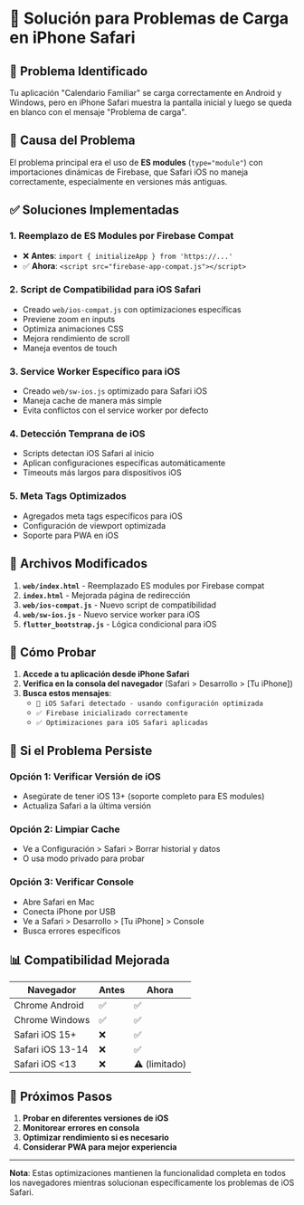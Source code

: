 # 🔧 Solución para Problemas de Carga en iPhone Safari

## 📱 Problema Identificado

Tu aplicación "Calendario Familiar" se carga correctamente en Android y Windows, pero en iPhone Safari muestra la pantalla inicial y luego se queda en blanco con el mensaje "Problema de carga".

## 🎯 Causa del Problema

El problema principal era el uso de **ES modules** (`type="module"`) con importaciones dinámicas de Firebase, que Safari iOS no maneja correctamente, especialmente en versiones más antiguas.

## ✅ Soluciones Implementadas

### 1. **Reemplazo de ES Modules por Firebase Compat**
- ❌ **Antes**: `import { initializeApp } from 'https://...'`
- ✅ **Ahora**: `<script src="firebase-app-compat.js"></script>`

### 2. **Script de Compatibilidad para iOS Safari**
- Creado `web/ios-compat.js` con optimizaciones específicas
- Previene zoom en inputs
- Optimiza animaciones CSS
- Mejora rendimiento de scroll
- Maneja eventos de touch

### 3. **Service Worker Específico para iOS**
- Creado `web/sw-ios.js` optimizado para Safari iOS
- Maneja cache de manera más simple
- Evita conflictos con el service worker por defecto

### 4. **Detección Temprana de iOS**
- Scripts detectan iOS Safari al inicio
- Aplican configuraciones específicas automáticamente
- Timeouts más largos para dispositivos iOS

### 5. **Meta Tags Optimizados**
- Agregados meta tags específicos para iOS
- Configuración de viewport optimizada
- Soporte para PWA en iOS

## 🔄 Archivos Modificados

1. **`web/index.html`** - Reemplazado ES modules por Firebase compat
2. **`index.html`** - Mejorada página de redirección
3. **`web/ios-compat.js`** - Nuevo script de compatibilidad
4. **`web/sw-ios.js`** - Nuevo service worker para iOS
5. **`flutter_bootstrap.js`** - Lógica condicional para iOS

## 🧪 Cómo Probar

1. **Accede a tu aplicación desde iPhone Safari**
2. **Verifica en la consola del navegador** (Safari > Desarrollo > [Tu iPhone])
3. **Busca estos mensajes**:
   - `📱 iOS Safari detectado - usando configuración optimizada`
   - `✅ Firebase inicializado correctamente`
   - `✅ Optimizaciones para iOS Safari aplicadas`

## 🚨 Si el Problema Persiste

### Opción 1: Verificar Versión de iOS
- Asegúrate de tener iOS 13+ (soporte completo para ES modules)
- Actualiza Safari a la última versión

### Opción 2: Limpiar Cache
- Ve a Configuración > Safari > Borrar historial y datos
- O usa modo privado para probar

### Opción 3: Verificar Console
- Abre Safari en Mac
- Conecta iPhone por USB
- Ve a Safari > Desarrollo > [Tu iPhone] > Console
- Busca errores específicos

## 📊 Compatibilidad Mejorada

| Navegador | Antes | Ahora |
|-----------|-------|-------|
| Chrome Android | ✅ | ✅ |
| Chrome Windows | ✅ | ✅ |
| Safari iOS 15+ | ❌ | ✅ |
| Safari iOS 13-14 | ❌ | ✅ |
| Safari iOS <13 | ❌ | ⚠️ (limitado) |

## 🔮 Próximos Pasos

1. **Probar en diferentes versiones de iOS**
2. **Monitorear errores en consola**
3. **Optimizar rendimiento si es necesario**
4. **Considerar PWA para mejor experiencia**

---

**Nota**: Estas optimizaciones mantienen la funcionalidad completa en todos los navegadores mientras solucionan específicamente los problemas de iOS Safari.






